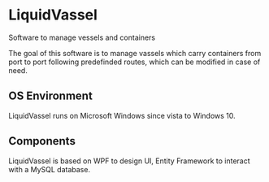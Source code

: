 # LiquidVassel
Software to manage vessels and containers

The goal of this software is to manage vassels which carry containers from port to port following predefinded routes, which can be modified in case of need. 

## OS Environment
LiquidVassel runs on Microsoft Windows since vista to Windows 10. 


## Components
LiquidVassel is based on WPF to design UI, Entity Framework to interact with a MySQL database. 

